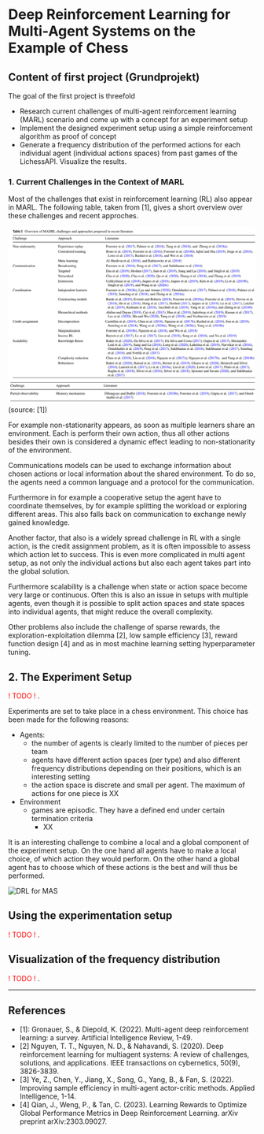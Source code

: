 # Deep Reinforcement Learning for Multi-Agent Systems on the Example of Chess 

## Content of first project (Grundprojekt)
The goal of the first project is threefold

 - Research current challenges of multi-agent reinforcement learning (MARL) scenario and come up with a concept for an experiment setup 
 - Implement the designed experiment setup using a simple reinforcement algorithm as proof of concept 
 - Generate a frequency distribution of the performed actions for each individual agent (individual actions spaces) from past games of the LichessAPI. Visualize the results.  

### 1. Current Challenges in the Context of MARL
Most of the challenges that exist in reinforcement learning (RL) also appear in MARL. The following table, taken from [1], gives a short overview over these challenges and recent approches.

![DRL for MAS](readme_figs/challenges_1.png)
![DRL for MAS](readme_figs/challenges_2.png)
(source: [1])

For example non-stationarity appears, as soon as multiple learners share an environment. Each is perform their own action, thus all other actions besides their own is considered a dynamic effect leading to non-stationarity of the environment. 

Communications models can be used to exchange information about chosen actions or local information about the shared environment. To do so, the agents need a common language and a protocol for the communication. 

Furthermore in for example a cooperative setup the agent have to coordinate themselves, by for example splitting the workload or exploring different areas. This also falls back on communication to exchange newly gained knowledge. 

Another factor, that also is a widely spread challenge in RL with a single action, is the credit assignment problem, as it is often impossible to assess which action let to success. This is even more complicated in multi agent setup, as not only the individual actions but also each agent takes part into the global solution. 

Furthermore scalability is a challenge when state or action space become very large or continuous. Often this is also an issue in setups with multiple agents, even though it is possible to split action spaces and state spaces into individual agents, that might reduce the overall complexity.

Other problems also include the challenge of sparse rewards, the exploration-exploitation dilemma [2], low sample efficiency [3], reward function design [4] and as in most machine learning setting hyperparameter tuning. 

## 2. The Experiment Setup
<span style="color:red">! TODO ! </span>. 

Experiments are set to take place in a chess environment. This choice has been made for the following reasons: 
- Agents: 
  - the number of agents is clearly limited to the number of pieces per team
  - agents have different action spaces (per type) and also different frequency distributions depending on their positions, which is an interesting setting 
  - the action space is discrete and small per agent. The maximum of actions for one piece is XX 
- Environment 
  - games are episodic. They have a defined end under certain termination criteria
    - XX 
  
  

It is an interesting challenge to combine a local and a global component of the experiment setup. On the one hand all agents have to make a local choice, of which action they would perform. On the other hand a global agent has to choose which of these actions is the best and will thus be performed.


![DRL for MAS](readme_figs/Helen_Haase_FW2_Poster.png)

## Using the experimentation setup 
<span style="color:red">! TODO ! </span>. 

## Visualization of the frequency distribution 
<span style="color:red">! TODO ! </span>. 

----------------

## References
- [1]: Gronauer, S., & Diepold, K. (2022). Multi-agent deep reinforcement learning: a survey. Artificial Intelligence Review, 1-49.
- [2] Nguyen, T. T., Nguyen, N. D., & Nahavandi, S. (2020). Deep reinforcement learning for multiagent systems: A review of challenges, solutions, and applications. IEEE transactions on cybernetics, 50(9), 3826-3839.
- [3] Ye, Z., Chen, Y., Jiang, X., Song, G., Yang, B., & Fan, S. (2022). Improving sample efficiency in multi-agent actor-critic methods. Applied Intelligence, 1-14.
- [4] Qian, J., Weng, P., & Tan, C. (2023). Learning Rewards to Optimize Global Performance Metrics in Deep Reinforcement Learning. arXiv preprint arXiv:2303.09027.
